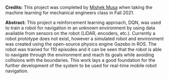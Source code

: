 **Credits:** This project was completed by [Mishek Musa](https://www.linkedin.com/in/mishekmusa/) when taking the machine learning for mechanical engineers class in Fall 2021.

**Abstract:** This project a reinforcement learning approach, DQN, was used to train a robot for navigation in an unknown environment by using data available from sensors on the robot (LiDAR, encoders, etc.). Currently a robot prototype does not exist, however a simulated robot and environment was created using the open-source physics engine Gazebo in ROS. The robot was trained for 110 episodes and it can be seen that the robot is able to navigate through the environment and reach its goals while avoiding collisions with the boundaries. This work lays a good foundation for the further development of the system to be used for real-time mobile robot navigation.
